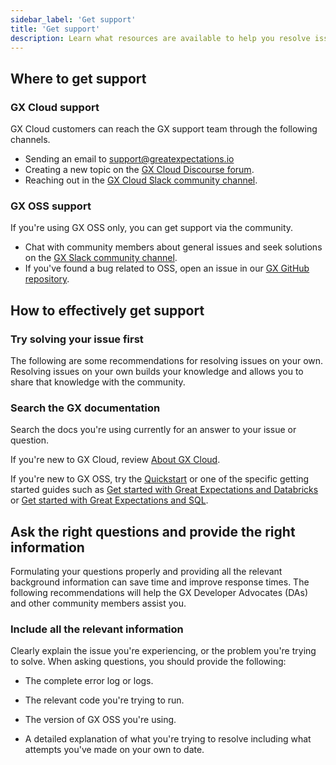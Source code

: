 ```yaml
---
sidebar_label: 'Get support'
title: 'Get support'
description: Learn what resources are available to help you resolve issues with GX Cloud and GX OSS.
---
```


## Where to get support

### GX Cloud support

GX Cloud customers can reach the GX support team through the following channels.

- Sending an email to support@greatexpectations.io
- Creating a new topic on the [GX Cloud Discourse forum](https://discourse.greatexpectations.io/c/cloud-support/17).
- Reaching out in the [GX Cloud Slack community channel](https://greatexpectationstalk.slack.com/archives/C051D941XAL).

### GX OSS support

If you're using GX OSS only, you can get support via the community.

- Chat with community members about general issues and seek solutions on the [GX Slack community channel](https://greatexpectationstalk.slack.com/archives/CUTCNHN82).
- If you've found a bug related to OSS, open an issue in our [GX GitHub repository](https://github.com/great-expectations/great_expectations).

## How to effectively get support

### Try solving your issue first

The following are some recommendations for resolving issues on your own. Resolving issues on your own builds your knowledge and allows you to share that knowledge with the community.

### Search the GX documentation

Search the docs you're using currently for an answer to your issue or question.

If you're new to GX Cloud, review [About GX Cloud](/cloud/about_gx.md).

If you're new to GX OSS, try the [Quickstart](/oss/tutorials/quickstart.md) or one of the specific getting started guides such as [Get started with Great Expectations and Databricks](/oss/tutorials/getting_started/how_to_use_great_expectations_in_databricks.md) or [Get started with Great Expectations and SQL](/oss/tutorials/getting_started/how_to_use_great_expectations_with_sql.md).

## Ask the right questions and provide the right information

Formulating your questions properly and providing all the relevant background information can save time and improve response times. The following recommendations will help the GX Developer Advocates (DAs) and other community members assist you.

### Include all the relevant information

Clearly explain the issue you're experiencing, or the problem you're trying to solve. When asking questions, you should provide the following:

- The complete error log or logs.

- The relevant code you're trying to run.

- The version of GX OSS you're using.

- A detailed explanation of what you're trying to resolve including what attempts you've made on your own to date.
